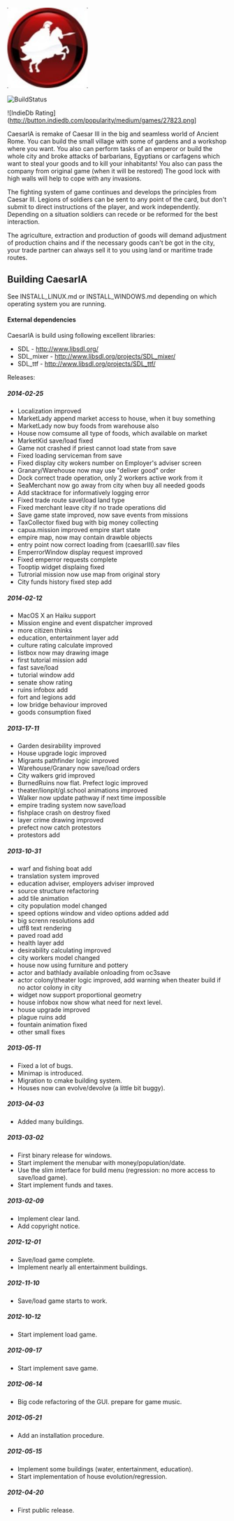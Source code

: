 ![CaesarIA](/logo.png)

![BuildStatus](https://drone.io/bitbucket.org/dalerank/caesaria/status.png)

![IndieDb Rating](http://button.indiedb.com/popularity/medium/games/27823.png]

CaesarIA is remake of Caesar III in the big and seamless world of Ancient Rome. You can build the small village with some of gardens and a workshop where you want.
You also can perform tasks of an emperor or build the whole city and broke attacks of barbarians, Egyptians or carfagens which want to steal your goods and to kill your inhabitants!
You also can pass the company from original game (when it will be restored)
The good lock with high walls will help to cope with any invasions. 

The fighting system of game continues and develops the principles from Caesar III. Legions of soldiers can be sent to any point of the card, but don't submit to direct instructions of the player, and work independently.
Depending on a situation soldiers can recede or be reformed for the best interaction.

The agriculture, extraction and production of goods will demand adjustment of production chains and if the necessary goods can't be got in the city, your trade partner can always sell it to you using
land or maritime trade routes.

Building CaesarIA
-------------------
See INSTALL_LINUX.md or INSTALL_WINDOWS.md depending on which operating system you are running.

#### External dependencies
CaesarIA is build using following excellent libraries:
  * SDL - http://www.libsdl.org/
  * SDL_mixer - http://www.libsdl.org/projects/SDL_mixer/
  * SDL_ttf - http://www.libsdl.org/projects/SDL_ttf/
    
Releases:
##### 2014-02-25
  * Localization improved
  * MarketLady append market access to house, when it buy something 
  * MarketLady now buy foods from warehouse also
  * House now comsume all type of foods, which available on market
  * MarketKid save/load fixed
  * Game not crashed if priest cannot load state from save
  * Fixed loading serviceman from save
  * Fixed display city wokers number on Employer's adviser screen
  * Granary/Warehouse now may use "deliver good" order
  * Dock correct trade operation, only 2 workers active work from it
  * SeaMerchant now go away from city when buy all needed goods
  * Add stacktrace for informatively logging error
  * Fixed trade route save\load land type
  * Fixed merchant leave city if no trade operations did
  * Save game state improved, now save events from missions
  * TaxCollector fixed bug with big money collecting
  * capua.mission improved empire start state
  * empire map, now may contain drawble objects
  * entry point now correct loading from (caesarIII).sav files
  * EmperrorWindow display request improved
  * Fixed emperror requests complete
  * Tooptip  widget displaing fixed
  * Tutrorial mission now use map from original story
  * City funds history fixed step add


##### 2014-02-12
  * MacOS X an Haiku support
  * Mission engine and event dispatcher improved
  * more citizen thinks 
  * education, entertainment layer add
  * culture rating calculate improved
  * listbox now may drawing image
  * first tutorial mission add
  * fast save/load
  * tutorial window add
  * senate show rating
  * ruins infobox add
  * fort and legions add
  * low bridge behaviour improved
  * goods consumption fixed

##### 2013-17-11
  * Garden desirability improved
  * House upgrade logic improved
  * Migrants pathfinder logic improved
  * Warehouse/Granary now save/load orders
  * City walkers grid improved
  * BurnedRuins now flat. Prefect logic improved
  * theater/lionpit/gl.school animations improved
  * Walker now update pathway if next time impossible
  * empire trading system now save/load
  * fishplace crash on destroy fixed
  * layer crime drawing improved
  * prefect now catch protestors
  * protestors add 

##### 2013-10-31
  * warf and fishing boat add
  * translation system improved
  * education adviser, employers adviser improved
  * source structure refactoring
  * add tile animation
  * city population model changed
  * speed options window and video options added add
  * big screnn resolutions add
  * utf8 text rendering
  * paved road add
  * health layer add
  * desirability calculating improved
  * city workers model changed
  * house now using furniture and pottery
  * actor and bathlady available onloading from oc3save
  * actor colony\theater logic improved, add warning when theater build if no actor colony in city
  * widget now support proportional geometry
  * house infobox now show what need for next level.
  * house upgrade improved
  * plague ruins add
  * fountain animation fixed
  * other small fixes


##### 2013-05-11
  * Fixed a lot of bugs.
  * Minimap is introduced.
  * Migration to cmake building system.
  * Houses now can evolve/devolve (a little bit buggy).

##### 2013-04-03
  * Added many buildings.

##### 2013-03-02
  * First binary release for windows.
  * Start implement the menubar with money/population/date.
  * Use the slim interface for build menu (regression: no more access to save/load game).
  * Start implement funds and taxes.

##### 2013-02-09
  * Implement clear land.
  * Add copyright notice.

##### 2012-12-01
  * Save/load game complete.
  * Implement nearly all entertainment buildings.

##### 2012-11-10
  * Save/load game starts to work.

##### 2012-10-12
  * Start implement load game.

##### 2012-09-17
  * Start implement save game.

##### 2012-06-14
  * Big code refactoring of the GUI. prepare for game music.

##### 2012-05-21
  * Add an installation procedure.

##### 2012-05-15
  * Implement some buildings (water, entertainment, education). 
  * Start implementation of house evolution/regression.

##### 2012-04-20
  * First public release.

